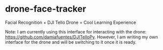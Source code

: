 # drone-face-tracker
Facial Recognition + DJI Tello Drone = Cool Learning Experience

Note: I am currently using this interface for interacting with the drone: https://github.com/damiafuentes/DJITelloPy. However, I am writing my own interface for the drone and will be switching to it once it is ready.